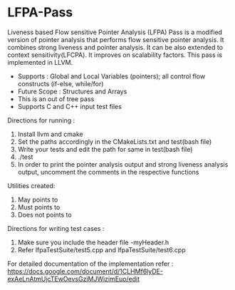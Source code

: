 # LFPA-Pass
Liveness based Flow sensitive Pointer Analysis (LFPA) Pass is a modified version of pointer analysis that performs flow sensitive pointer analysis. It combines strong liveness and pointer analysis. It can be also extended to context sensitivity(LFCPA). It improves on scalability factors. This pass is implemented in LLVM.

* Supports : Global and Local Variables (pointers); all control flow constructs (if-else, while/for)
* Future Scope : Structures and Arrays
* This is an out of tree pass
* Supports C and C++ input test files

Directions for running :
1. Install llvm and cmake
2. Set the paths accordingly in the CMakeLists.txt and test(bash file)
3. Write your tests and edit the path for same in test(bash file)
4. ./test
5. In order to print the pointer analysis output and strong liveness analysis output, uncomment the comments in the respective functions

Utilities created:
1. May points to
2. Must points to
3. Does not points to

Directions for writing test cases :
1. Make sure you include the header file -myHeader.h
2. Refer lfpaTestSuite/test5.cpp and lfpaTestSuite/test6.cpp

For detailed documentation of the implementation refer : https://docs.google.com/document/d/1CLHMf6lyDE-exAeLnAtmUjcTEwOevsGziMJWizimEuo/edit



